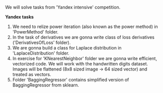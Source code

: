 We will solve tasks from 'Yandex intensive' competition.

**Yandex tasks**
1. We need to relize power iteration (also known as the power method) in 'PowerMethod' folder.
2. In the task of derivatives we are gonna write class of loss derivatives ('DerivativesOfLoss' folder).
3. We are gonna build a class for Laplace distribution in 'LaplaceDistribution' folder.
4. In exercise for 'KNearestNeighbor' folder we are gonna write efficient, vectorized code. We will work with the handwritten digits dataset. Images will be flattened (8x8 sized image -> 64 sized vector) and treated as vectors.
5. Folder 'BaggingRegressor' contains simplified version of BaggingRegressor from sklearn.
